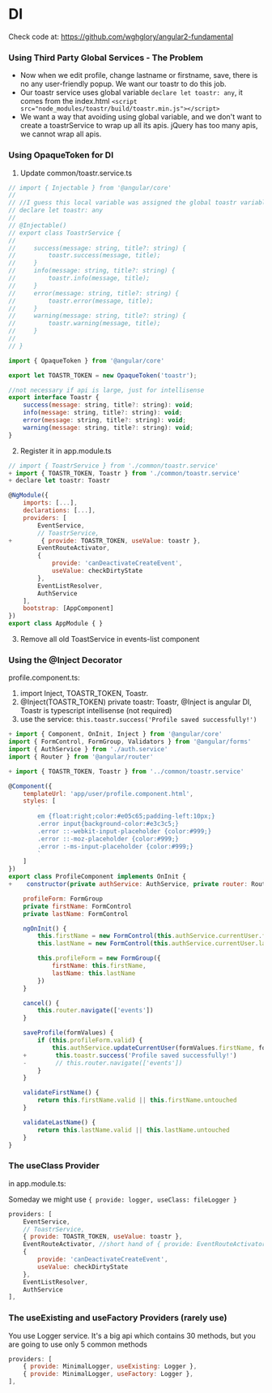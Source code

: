 # DI

Check code at: https://github.com/wghglory/angular2-fundamental

### Using Third Party Global Services - The Problem

- Now when we edit profile, change lastname or firstname, save, there is no any user-friendly popup. We want our toastr to do this job.
- Our toastr service uses global variable `declare let toastr: any`, it comes from the index.html `<script src="node_modules/toastr/build/toastr.min.js"></script>`
- We want a way that avoiding using global variable, and we don't want to create a toastrService to wrap up all its apis. jQuery has too many apis, we cannot wrap all apis.

### Using OpaqueToken for DI

1) Update common/toastr.service.ts

```javascript
// import { Injectable } from '@angular/core'
//
// //I guess this local variable was assigned the global toastr variable
// declare let toastr: any
//
// @Injectable()
// export class ToastrService {
//
//     success(message: string, title?: string) {
//         toastr.success(message, title);
//     }
//     info(message: string, title?: string) {
//         toastr.info(message, title);
//     }
//     error(message: string, title?: string) {
//         toastr.error(message, title);
//     }
//     warning(message: string, title?: string) {
//         toastr.warning(message, title);
//     }
//
// }

import { OpaqueToken } from '@angular/core'

export let TOASTR_TOKEN = new OpaqueToken('toastr');

//not necessary if api is large, just for intellisense
export interface Toastr {
    success(message: string, title?: string): void;
    info(message: string, title?: string): void;
    error(message: string, title?: string): void;
    warning(message: string, title?: string): void;
}
```

2) Register it in app.module.ts

```javascript
// import { ToastrService } from './common/toastr.service'
+ import { TOASTR_TOKEN, Toastr } from './common/toastr.service'
+ declare let toastr: Toastr

@NgModule({
    imports: [...],
    declarations: [...],
    providers: [
        EventService,
        // ToastrService,
+        { provide: TOASTR_TOKEN, useValue: toastr },
        EventRouteActivator,
        {
            provide: 'canDeactivateCreateEvent',
            useValue: checkDirtyState
        },
        EventListResolver,
        AuthService
    ],
    bootstrap: [AppComponent]
})
export class AppModule { }
```

3) Remove all old ToastService in events-list component

### Using the @Inject Decorator

profile.component.ts:

1) import Inject, TOASTR_TOKEN, Toastr.
2) @Inject(TOASTR_TOKEN) private toastr: Toastr, @Inject is angular DI, Toastr is typescript intellisense (not required)
3) use the service: `this.toastr.success('Profile saved successfully!')`

```javascript
+ import { Component, OnInit, Inject } from '@angular/core'
import { FormControl, FormGroup, Validators } from '@angular/forms'
import { AuthService } from './auth.service'
import { Router } from '@angular/router'

+ import { TOASTR_TOKEN, Toastr } from '../common/toastr.service'

@Component({
    templateUrl: 'app/user/profile.component.html',
    styles: [
        `
        em {float:right;color:#e05c65;padding-left:10px;}
        .error input{background-color:#e3c3c5;}
        .error ::-webkit-input-placeholder {color:#999;}
        .error ::-moz-placeholder {color:#999;}
        .error :-ms-input-placeholder {color:#999;}
        `
    ]
})
export class ProfileComponent implements OnInit {
+    constructor(private authService: AuthService, private router: Router, @Inject(TOASTR_TOKEN) private toastr: Toastr) { }

    profileForm: FormGroup
    private firstName: FormControl
    private lastName: FormControl

    ngOnInit() {
        this.firstName = new FormControl(this.authService.currentUser.firstName, [Validators.required, Validators.pattern('[a-zA-Z].*')])
        this.lastName = new FormControl(this.authService.currentUser.lastName, Validators.required)

        this.profileForm = new FormGroup({
            firstName: this.firstName,
            lastName: this.lastName
        })
    }

    cancel() {
        this.router.navigate(['events'])
    }

    saveProfile(formValues) {
        if (this.profileForm.valid) {
            this.authService.updateCurrentUser(formValues.firstName, formValues.lastName)
    +        this.toastr.success('Profile saved successfully!')
    -        // this.router.navigate(['events'])
        }
    }

    validateFirstName() {
        return this.firstName.valid || this.firstName.untouched
    }

    validateLastName() {
        return this.lastName.valid || this.lastName.untouched
    }
}
```

### The useClass Provider

in app.module.ts:

Someday we might use `{ provide: logger, useClass: fileLogger }`

```javascript
providers: [
    EventService,
    // ToastrService,
    { provide: TOASTR_TOKEN, useValue: toastr },
    EventRouteActivator, //short hand of { provide: EventRouteActivator, useClass: EventRouteActivator },
    {
        provide: 'canDeactivateCreateEvent',
        useValue: checkDirtyState
    },
    EventListResolver,
    AuthService
],
```

### The useExisting and useFactory Providers (rarely use)

You use Logger service. It's a big api which contains 30 methods, but you are going to use only 5 common methods

```javascript
providers: [
    { provide: MinimalLogger, useExisting: Logger },
    { provide: MinimalLogger, useFactory: Logger },
],
```
